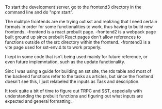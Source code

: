 To start the development server, go to the frontend3 directory in the command line and do "npm start".

The mulitple frontends are me trying out sst and realizing that I need certain formats in order for some functionalities to work, thus having to build new frontends. 
-frontend is a react prebuilt page. 
-frontend2 is a webpack page built ground up since prebuilt React pages don't allow references to functions outside of the src directory within the frontend.
-frontend3 is a vite page used for sst-env.d.ts to work properly.

I kept in some code that isn't being used mainly for future reference, or even future implemntation, such as the update functionality.

Sinc I was using a guide for building an sst site, the rds table and most of the backend functions refer to the tasks as articles, but since the frontend doesn't see this, I just relabeled the inputs as Task and description.

It took quite a bit of time to figure out TRPC and SST, especially with understanding the prebuilt functions and figuring out what inputs are expected and general formatting. 